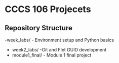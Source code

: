 # CCCS 106 Projecets 
## Repository Structure 
-week_labs/ - Environment setup and Python basics 
- week2_labs/ -Git and Flet GUID development 
- module1_final/ - Module 1 final project 
